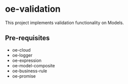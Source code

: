 # oe-validation

This project implements validation functionality on Models.

## Pre-requisites

* oe-cloud 
* oe-logger
* oe-expression
* oe-model-composite
* oe-business-rule
* oe-promise





